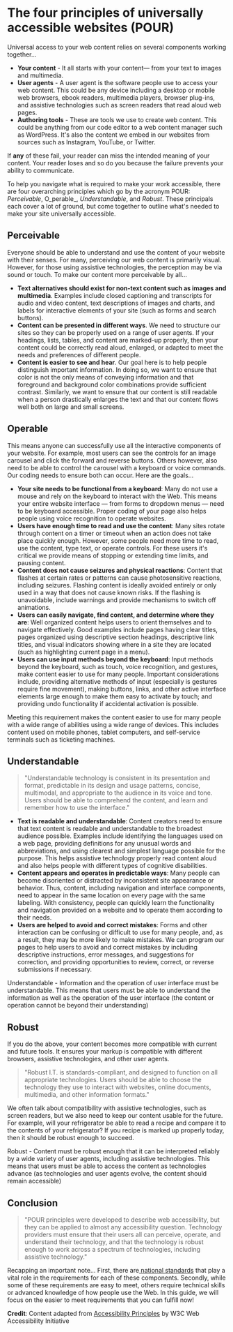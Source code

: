 # The four principles of universally accessible websites \(POUR\)

Universal access to your web content relies on several components working together...

* **Your content** - It all starts with your content— from your text to images and multimedia.
* **User agents** - A user agent is the software people use to access your web content. This could be any device including a desktop or mobile web browsers, ebook readers, multimedia players, browser plug-ins, and assistive technologies such as screen readers that read aloud web pages.
* **Authoring tools** - These are tools we use to create web content. This could be anything from our code editor to a web content manager such as WordPress. It's also the content we embed in our websites from sources such as Instagram, YouTube, or Twitter. 

If **any** of these fail, your reader can miss the intended meaning of your content. Your reader loses and so do you because the failure prevents your ability to communicate.

To help you navigate what is required to make your work accessible, there are four overarching principles which go by the acronym POUR: _Perceivable_, O_perable_, _Understandable_, and _Robust_. These principals each cover a lot of ground, but come together to outline what's needed to make your site universally accessible.

## Perceivable

Everyone should be able to understand and use the content of your website with their senses. For many, perceiving our web content is primarily visual. However, for those using assistive technologies, the perception may be via sound or touch. To make our content more perceivable by all...

* **Text alternatives should exist for non-text content such as images and multimedia**. Examples include closed captioning and transcripts for audio and video content, text descriptions of images and charts, and labels for interactive elements of your site \(such as forms and search buttons\).
* **Content can be presented in different ways**. We need to structure our sites so they can be properly used on a range of user agents. If your headings, lists, tables, and content are marked-up properly, then your content could be correctly read aloud, enlarged, or adapted to meet the needs and preferences of different people.
* **Content is easier to see and hear**. Our goal here is to help people distinguish important information. In doing so, we want to ensure that color is not the only means of conveying information and that foreground and background color combinations provide sufficient contrast. Similarly, we want to ensure that our content is still readable when a person drastically enlarges the text and that our content flows well both on large and small screens.

## Operable

This means anyone can successfully use all the interactive components of your website. For example, most users can see the controls for an image carousel and click the forward and reverse buttons. Others however, also need to be able to control the carousel with a keyboard or voice commands. Our coding needs to ensure both can occur. Here are the goals...

* **Your site needs to be functional from a keyboard**: Many do not use a mouse and rely on the keyboard to interact with the Web. This means your entire website interface — from forms to dropdown menus — need to be keyboard accessible. Proper coding of your page also helps people using voice recognition to operate websites.
* **Users have enough time to read and use the content**: Many sites rotate through content on a timer or timeout when an action does not take place quickly enough. However, some people need more time to read, use the content, type text, or operate controls. For these users it's critical we provide means of stopping or extending time limits, and pausing content.
* **Content does not cause seizures and physical reactions**: Content that flashes at certain rates or patterns can cause photosensitive reactions, including seizures. Flashing content is ideally avoided entirely or only used in a way that does not cause known risks. If the flashing is unavoidable, include warnings and provide mechanisms to switch off animations.
* **Users can easily navigate, find content, and determine where they are**: Well organized content helps users to orient themselves and to navigate effectively. Good examples include pages having clear titles, pages organized using descriptive section headings, descriptive link titles, and visual indicators showing where in a site they are located \(such as highlighting current page in a menu\).
* **Users can use input methods beyond the keyboard**: Input methods beyond the keyboard, such as touch, voice recognition, and gestures, make content easier to use for many people. Important considerations include, providing alternative methods of input \(especially is gestures require fine movement\), making buttons, links, and other active interface elements large enough to make them easy to activate by touch; and providing undo functionality if accidental activation is possible.

Meeting this requirement makes the content easier to use for many people with a wide range of abilities using a wide range of devices. This includes content used on mobile phones, tablet computers, and self-service terminals such as ticketing machines.

## Understandable 

> "Understandable technology is consistent in its presentation and format, predictable in its design and usage patterns, concise, multimodal, and appropriate to the audience in its voice and tone. Users should be able to comprehend the content, and learn and remember how to use the interface."

* **Text is readable and understandable**: Content creators need to ensure that text content is readable and understandable to the broadest audience possible. Examples include identifying the languages used on a web page, providing definitions for any unusual words and abbreviations, and using clearest and simplest language possible for the purpose. This helps assistive technology properly read content aloud and also helps people with different types of cognitive disabilities.
* **Content appears and operates in predictable ways**: Many people can become disoriented or distracted by inconsistent site appearance or behavior. Thus, content, including navigation and interface components, need to appear in the same location on every page with the same labeling. With consistency, people can quickly learn the functionality and navigation provided on a website and to operate them according to their needs.
* **Users are helped to avoid and correct mistakes**: Forms and other interaction can be confusing or difficult to use for many people, and, as a result, they may be more likely to make mistakes. We can program our pages to help users to avoid and correct mistakes by including descriptive instructions, error messages, and suggestions for correction, and providing opportunities to review, correct, or reverse submissions if necessary.

Understandable - Information and the operation of user interface must be understandable. This means that users must be able to understand the information as well as the operation of the user interface \(the content or operation cannot be beyond their understanding\)

## Robust 

If you do the above, your content becomes more compatible with current and future tools. It ensures your markup is compatible with different browsers, assistive technologies, and other user agents. 

> "Robust I.T. is standards-compliant, and designed to function on all appropriate technologies. Users should be able to choose the technology they use to interact with websites, online documents, multimedia, and other information formats."

We often talk about compatibility with assistive technologies, such as screen readers, but we also need to keep our content usable for the future. For example, will your refrigerator be able to read a recipe and compare it to the contents of your refrigerator? If you recipe is marked up properly today, then it should be robust enough to succeed.

Robust - Content must be robust enough that it can be interpreted reliably by a wide variety of user agents, including assistive technologies. This means that users must be able to access the content as technologies advance \(as technologies and user agents evolve, the content should remain accessible\)

## Conclusion

> "POUR principles were developed to describe web accessibility, but they can be applied to almost any accessibility question. Technology providers must ensure that their users all can perceive, operate, and understand their technology, and that the technology is robust enough to work across a spectrum of technologies, including assistive technology."

Recapping an important note... First, there are[ national standards](https://www.w3.org/TR/WCAG21/) that play a vital role in the requirements for each of these components. Secondly, while some of these requirements are easy to meet, others require technical skills or advanced knowledge of how people use the Web. In this guide, we will focus on the easier to meet requirements that you can fulfill now!



**Credit**: Content adapted from [Accessibility Principles](https://www.w3.org/WAI/fundamentals/accessibility-principles/) by W3C Web Accessibility Initiative


